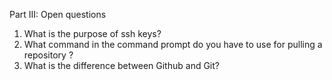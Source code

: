 Part III: Open questions

1. What is the purpose of ssh keys?
2. What command in the command prompt do you have to use for pulling a repository ?
3. What is the difference between Github and Git?

